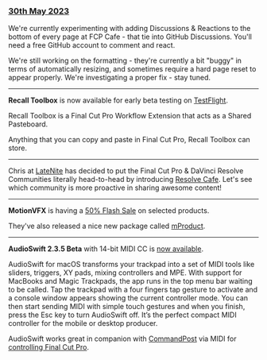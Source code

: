 ### [30th May 2023](/news/20230530)

We're currently experimenting with adding Discussions & Reactions to the bottom of every page at FCP Cafe - that tie into GitHub Discussions. You'll need a free GitHub account to comment and react.

We're still working on the formatting - they're currently a bit "buggy" in terms of automatically resizing, and sometimes require a hard page reset to appear properly. We're investigating a proper fix - stay tuned.

---

**Recall Toolbox** is now available for early beta testing on [TestFlight](https://recalltoolbox.io).

Recall Toolbox is a Final Cut Pro Workflow Extension that acts as a Shared Pasteboard.

Anything that you can copy and paste in Final Cut Pro, Recall Toolbox can store.

---

Chris at [LateNite](https://latenitefilms.com/technology/) has decided to put the Final Cut Pro & DaVinci Resolve Communities literally head-to-head by introducing [Resolve Cafe](https://resolve.cafe). Let's see which community is more proactive in sharing awesome content!

---

**MotionVFX** is having a [50% Flash Sale](https://www.motionvfx.com/store) on selected products.

They've also released a nice new package called [mProduct](https://www.motionvfx.com/store,mproduct,p3977.html).

---

**AudioSwift 2.3.5 Beta** with 14-bit MIDI CC is [now available](https://audioswiftapp.com/try-out-these-new-features-in-beta/).

AudioSwift for macOS transforms your trackpad into a set of MIDI tools like sliders, triggers, XY pads, mixing controllers and MPE. With support for MacBooks and Magic Trackpads, the app runs in the top menu bar waiting to be called. Tap the trackpad with a four fingers tap gesture to activate and a console window appears showing the current controller mode. You can then start sending MIDI with simple touch gestures and when you finish, press the Esc key to turn AudioSwift off. It’s the perfect compact MIDI controller for the mobile or desktop producer.

AudioSwift works great in companion with [CommandPost](https://commandpost.io) via MIDI for [controlling Final Cut Pro](https://audioswiftapp.com/fcp/).